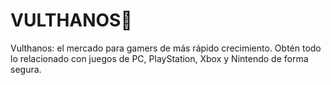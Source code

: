 # VULTHANOS🌋
Vulthanos: el mercado para gamers de más rápido crecimiento. Obtén todo lo relacionado con juegos de PC, PlayStation, Xbox y Nintendo de forma segura.
